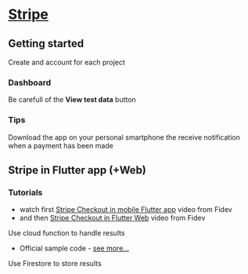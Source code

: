# [Stripe](https://stripe.com/en-ch)

## Getting started

Create and account for each project

### Dashboard

Be carefull of the **View test data** button

### Tips

Download the app on your personal smartphone the receive notification when a payment has been made

## Stripe in Flutter app (+Web)
### Tutorials

 - watch first [Stripe Checkout in mobile Flutter app](https://fidev.io/stripe-in-flutter-mobile/) video from Fidev
 - and then [Stripe Checkout in Flutter Web](https://fidev.io/stripe-checkout-in-flutter-web/) video from Fidev
 
Use cloud function to handle results

 - Official sample code - [see more...](https://github.com/firebase/functions-samples/tree/master/stripe)

Use Firestore to store results
